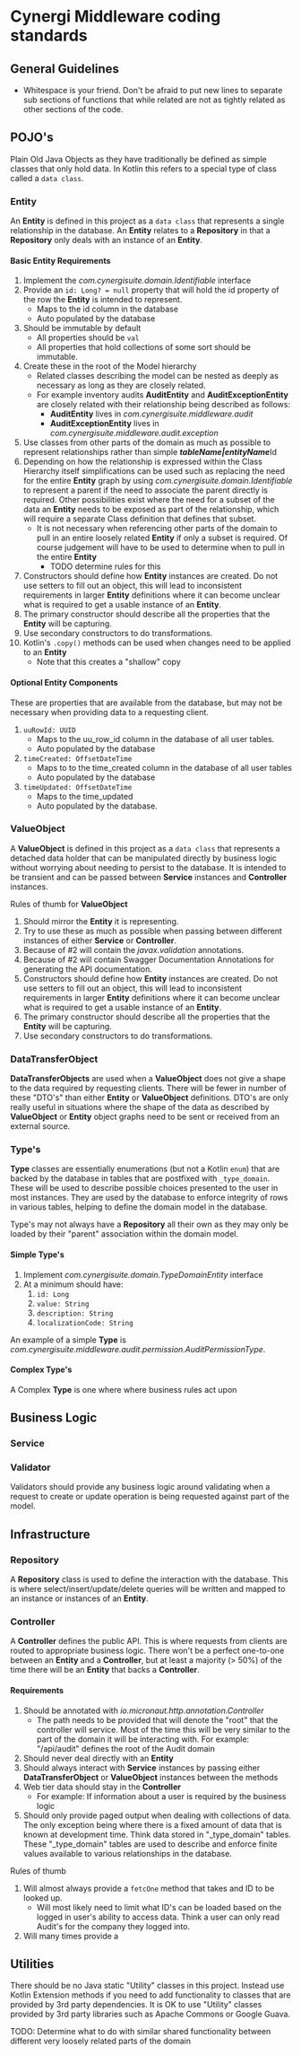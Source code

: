# Cynergi Middleware coding standards

## General Guidelines
* Whitespace is your friend.  Don't be afraid to put new lines to separate sub sections of functions that while related are not as tightly related as other sections of the code.

## POJO's
Plain Old Java Objects as they have traditionally be defined as simple classes that only hold data.  In Kotlin this refers to a special type of class called a `data class`.


### Entity
An **Entity** is defined in this project as a `data class` that represents a single relationship in the database.  An **Entity** relates to a **Repository** in that a **Repository** only deals with an instance of an **Entity**.

#### Basic Entity Requirements
1. Implement the _com.cynergisuite.domain.Identifiable_ interface
2. Provide an `id: Long? = null` property that will hold the id property of the row the **Entity** is intended to represent.
   * Maps to the id column in the database
   * Auto populated by the database
3. Should be immutable by default
   * All properties should be `val`
   * All properties that hold collections of some sort should be immutable.
4. Create these in the root of the Model hierarchy
   * Related classes describing the model can be nested as deeply as necessary as long as they are closely related.
   * For example inventory audits **AuditEntity** and **AuditExceptionEntity** are closely related with their relationship being described as follows:
     * **AuditEntity** lives in _com.cynergisuite.middleware.audit_
     * **AuditExceptionEntity** lives in _com.cynergisuite.middleware.audit.exception_
5. Use classes from other parts of the domain as much as possible to represent relationships rather than simple ***tableName|entityName***Id
6. Depending on how the relationship is expressed within the Class Hierarchy itself simplifications can be used such as replacing the need for the entire **Entity** graph by using _com.cynergisuite.domain.Identifiable_ to represent a parent if the need to associate the parent directly is required.  Other possibilities exist where the need for a subset of the data an **Entity** needs to be exposed as part of the relationship, which will require a separate Class definition that defines that subset.
   * It is not necessary when referencing other parts of the domain to pull in an entire loosely related **Entity** if only a subset is required.  Of course judgement will have to be used to determine when to pull in the entire **Entity**
     * TODO determine rules for this
7. Constructors should define how **Entity** instances are created.  Do not use setters to fill out an object, this will lead to inconsistent requirements in larger **Entity** definitions where it can become unclear what is required to get a usable instance of an **Entity**.
7. The primary constructor should describe all the properties that the **Entity** will be capturing.
8. Use secondary constructors to do transformations.
9. Kotlin's `.copy()` methods can be used when changes need to be applied to an **Entity**
   * Note that this creates a "shallow" copy


#### Optional Entity Components
These are properties that are available from the database, but may not be necessary when providing data to a requesting client.

1. `uuRowId: UUID`
   * Maps to the uu_row_id column in the database of all user tables.
   * Auto populated by the database
2. `timeCreated: OffsetDateTime`
   * Maps to to the time_created column in the database of all user tables
   * Auto populated by the database
3. `timeUpdated: OffsetDateTime`
   * Maps to the time_updated
   * Auto populated by the database.

### ValueObject
A **ValueObject** is defined in this project as a `data class` that represents a detached data holder that can be manipulated directly by business logic without worrying about needing to persist to the database. It is intended to be transient and can be passed between **Service** instances and **Controller** instances.

Rules of thumb for **ValueObject** 
1. Should mirror the **Entity** it is representing.
2. Try to use these as much as possible when passing between different instances of either **Service** or **Controller**.
3. Because of #2 will contain the _javax.validation_ annotations.
4. Because of #2 will contain Swagger Documentation Annotations for generating the API documentation.
7. Constructors should define how **Entity** instances are created.  Do not use setters to fill out an object, this will lead to inconsistent requirements in larger **Entity** definitions where it can become unclear what is required to get a usable instance of an **Entity**.
7. The primary constructor should describe all the properties that the **Entity** will be capturing.
8. Use secondary constructors to do transformations.

### DataTransferObject
**DataTransferObjects** are used when a **ValueObject** does not give a shape to the data required by requesting clients. There will be fewer in number of these "DTO's" than either **Entity** or **ValueObject** definitions.  DTO's are only really useful in situations where the shape of the data as described by **ValueObject** or **Entity** object graphs need to be sent or received from an external source.

### Type's
**Type** classes are essentially enumerations (but not a Kotlin `enum`) that are backed by the database in tables that are postfixed with `_type_domain`. These will be used to describe possible choices presented to the user in most instances.  They are used by the database to enforce integrity of rows in various tables, helping to define the domain model in the database.

Type's may not always have a **Repository** all their own as they may only be loaded by their "parent" association within the domain model.

#### Simple Type's
1. Implement _com.cynergisuite.domain.TypeDomainEntity_ interface
2. At a minimum should have:
   1. `id: Long`
   2. `value: String`
   3. `description: String`
   4. `localizationCode: String`

An example of a simple **Type** is _com.cynergisuite.middleware.audit.permission.AuditPermissionType_.

#### Complex Type's
A Complex **Type** is one where where business rules act upon

## Business Logic

### Service

### Validator
Validators should provide any business logic around validating when a request to create or update operation is being requested against part of the model.

## Infrastructure

### Repository
A **Repository** class is used to define the interaction with the database.  This is where select/insert/update/delete queries will be written and mapped to an instance or instances of an **Entity**.

### Controller
A **Controller** defines the public API.  This is where requests from clients are routed to appropriate business logic.  There won't be a perfect one-to-one between an **Entity** and a **Controller**, but at least a majority (> 50%) of the time  there will be an **Entity** that backs a **Controller**.

#### Requirements
1. Should be annotated with _io.micronaut.http.annotation.Controller_
   * The path needs to be provided that will denote the "root" that the controller will service.  Most of the time this will be very similar to the part of the domain it will be interacting with.  For example: "/api/audit" defines the root of the Audit domain
2. Should never deal directly with an **Entity**
3. Should always interact with **Service** instances by passing either **DataTransferObject** or **ValueObject** instances between the methods
4. Web tier data should stay in the **Controller**
   * For example: If information about a user is required by the business logic
5. Should only provide paged output when dealing with collections of data.  The only exception being where there is a fixed amount of data that is known at development time.  Think data stored in "_type_domain" tables.  These "_type_domain" tables are used to describe and enforce finite values available to various relationships in the database.

Rules of thumb
1. Will almost always provide a `fetcOne` method that takes and ID to be looked up.
   * Will most likely need to limit what ID's can be loaded based on the logged in user's ability to access data.  Think a user can only read Audit's for the company they logged into.
2. Will many times provide a 


## Utilities
There should be no Java static "Utility" classes in this project.  Instead use Kotlin Extension methods if you need to add functionality to classes that are provided by 3rd party dependencies.  It is OK to use "Utility" classes provided by 3rd party libraries such as Apache Commons or Google Guava.

TODO: Determine what to do with similar shared functionality between different very loosely related parts of the domain